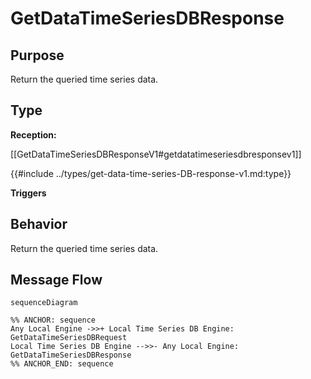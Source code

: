 <div class="message">

# GetDataTimeSeriesDBResponse

## Purpose

<!-- ANCHOR: purpose -->
Return the queried time series data. 
<!-- ANCHOR_END: purpose -->

## Type

<!-- ANCHOR: type -->
**Reception:**

[[GetDataTimeSeriesDBResponseV1#getdatatimeseriesdbresponsev1]]

{{#include ../types/get-data-time-series-DB-response-v1.md:type}}

**Triggers**


<!-- ANCHOR_END: type -->

## Behavior

<!-- ANCHOR: behavior -->
Return the queried time series data.
<!-- ANCHOR_END: behavior -->


## Message Flow

<!-- ANCHOR: messages -->
```mermaid
sequenceDiagram

%% ANCHOR: sequence
Any Local Engine ->>+ Local Time Series DB Engine: GetDataTimeSeriesDBRequest
Local Time Series DB Engine -->>- Any Local Engine: GetDataTimeSeriesDBResponse
%% ANCHOR_END: sequence
```

<!-- ANCHOR_END: messages -->

</div>